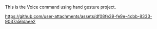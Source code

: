 This is the Voice command using hand gesture project.

https://github.com/user-attachments/assets/df08fe39-fe9e-4cbb-8333-9037a56daee2


